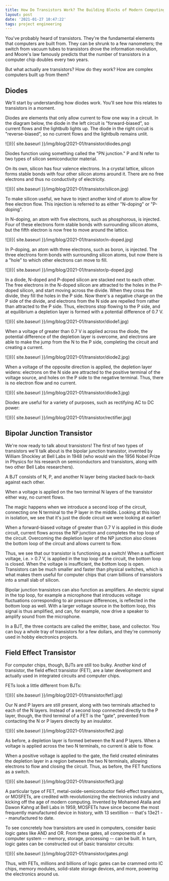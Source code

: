 ```yaml
---
title: How Do Transistors Work? The Building Blocks of Modern Computing
layout: post
date: '2021-01-27 10:47:22'
tags: project engineering
---
```


You've probably heard of transistors. They're the fundamental elements that computers are built from. They can be shrunk to a few nanometers; the switch from vacuum tubes to transistors drove the information revolution, and Moore's law famously predicts that the number of transistors in a computer chip doubles every two years.

But what actually are transistors? How do they work? How are complex computers built up from them?

## Diodes

We'll start by understanding how diodes work. You'll see how this relates to transistors in a moment.

Diodes are elements that only allow current to flow one way in a circuit. In the diagram below, the diode in the left circuit is "forward-biased", so current flows and the lightbulb lights up. The diode in the right circuit is "reverse-biased", so no current flows and the lightbulb remains unlit.

![]({{ site.baseurl }}/img/blog/2021-01/transistor/diodes.png)

Diodes function using something called the "PN junction." P and N refer to two types of silicon semiconductor material.

On its own, silicon has four valence electrons. In a crystal lattice, silicon forms stable bonds with four other silicon atoms around it. There are no free electrons and thus no conductivity of electricity.

![]({{ site.baseurl }}/img/blog/2021-01/transistor/silicon.jpg)

To make silicon useful, we have to inject another kind of atom to allow for free electron flow. This injection is referred to as either "N-doping" or "P-doping".

In N-doping, an atom with five electrons, such as phosphorous, is injected. Four of these electrons form stable bonds with surrounding silicon atoms, but the fifth electron is now free to move around the lattice.

![]({{ site.baseurl }}/img/blog/2021-01/transistor/n-doped.jpg)

In P-doping, an atom with three electrons, such as boron, is injected. The three electrons form bonds with surrounding silicon atoms, but now there is a "hole" to which other electrons can move to fill.

![]({{ site.baseurl }}/img/blog/2021-01/transistor/p-doped.jpg)

In a diode, N-doped and P-doped silicon are stacked next to each other. The free electrons in the N-doped silicon are attracted to the holes in the P-doped silicon, and start moving across the divide. When they cross the divide, they fill the holes in the P side. Now there's a negative charge on the P side of the divide, and electrons from the N side are repelled from rather than attracted to the P side. Thus, electrons stop flowing to the P side, and at equilibrium a depletion layer is formed with a potential difference of 0.7 V.

![]({{ site.baseurl }}/img/blog/2021-01/transistor/diode1.jpg)

When a voltage of greater than 0.7 V is applied across the diode, the potential difference of the depletion layer is overcome, and electrons are able to make the jump from the N to the P side, completing the circuit and creating a current.

![]({{ site.baseurl }}/img/blog/2021-01/transistor/diode2.jpg)

When a voltage of the opposite direction is applied, the depletion layer widens: electrons on the N side are attracted to the positive terminal of the voltage source, and holes on the P side to the negative terminal. Thus, there is no electron flow and no current.

![]({{ site.baseurl }}/img/blog/2021-01/transistor/diode3.jpg)

Diodes are useful for a variety of purposes, such as rectifying AC to DC power:

![]({{ site.baseurl }}/img/blog/2021-01/transistor/rectifier.jpg)

## Bipolar Junction Transistor

We're now ready to talk about transistors! The first of two types of transistors we'll talk about is the bipolar junction transistor, invented by William Shockley at Bell Labs in 1948 (who would win the 1956 Nobel Prize in Physics for 	his research on semiconductors and transistors, along with two other Bell Labs researchers).

A BJT consists of N, P, and another N layer being stacked back-to-back against each other.

When a voltage is applied on the two terminal N layers of the transistor either way, no current flows.

The magic happens when we introduce a second loop of the circuit, connecting one N terminal to the P layer in the middle. Looking at this loop in isolation, we see that it's just the diode circuit we were looking at earlier!

When a forward-biased voltage of greater than 0.7 V is applied in this diode circuit, current flows across the NP junction and completes the top loop of the circuit. Overcoming the depletion layer of the NP junction also closes the bottom loop of the circuit and allows current to flow.

Thus, we see that our transistor is functioning as a switch! When a sufficient voltage, i.e. > 0.7 V, is applied in the top loop of the circuit, the bottom loop is closed. When the voltage is insufficient, the bottom loop is open. Transistors can be much smaller and faster than physical switches, which is what makes them useful for computer chips that cram billions of transistors into a small slab of silicon.

Bipolar junction transistors can also function as amplifiers. An electric signal in the top loop, for example a microphone that introduces voltage fluctuations corresponding to air pressure differences, is reflected in the bottom loop as well. With a larger voltage source in the bottom loop, this signal is thus amplified, and can, for example, now drive a speaker to amplify sound from the microphone.

In a BJT, the three contacts are called the emitter, base, and collector. You can buy a whole tray of transistors for a few dollars, and they're commonly used in hobby electronics projects.

## Field Effect Transistor

For computer chips, though, BJTs are still too bulky. Another kind of transistor, the field effect transistor (FET), are a later development and actually used in integrated circuits and computer chips.

FETs look a little different from BJTs:

![]({{ site.baseurl }}/img/blog/2021-01/transistor/fet1.jpg)

Our N and P layers are still present, along with two terminals attached to each of the N layers. Instead of a second loop connected directly to the P layer, though, the third terminal of a FET is the "gate", prevented from contacting the N or P layers directly by an insulator.

![]({{ site.baseurl }}/img/blog/2021-01/transistor/fet2.jpg)

As before, a depletion layer is formed between the N and P layers. When a voltage is applied across the two N terminals, no current is able to flow.

When a positive voltage is applied to the gate, the field created eliminates the depletion layer in a region between the two N terminals, allowing electrons to flow and closing the circuit. Thus, as before, the FET functions as a switch.

![]({{ site.baseurl }}/img/blog/2021-01/transistor/fet3.jpg)

A particular type of FET, metal-oxide-semiconductor field-effect transistors, or MOSFETs, are credited with revolutionizing the electronics industry and kicking off the age of modern computing. Invented by Mohamed Atalla and Dawon Kahng at Bell Labs in 1959, MOSFETs have since become the most frequently manufactured device in history, with 13 sextillion -- that's 13e21 -- manufactured to date.

To see concretely how transistors are used in computers, consider basic logic gates like AND and OR. From these gates, all components of a computer system -- memory, storage, processing -- can be built. In turn, logic gates can be constructed out of basic transistor circuits:

![]({{ site.baseurl }}/img/blog/2021-01/transistor/gates.png)

Thus, with FETs, millions and billions of logic gates can be crammed onto IC chips, memory modules, solid-state storage devices, and more, powering the electronics around us.